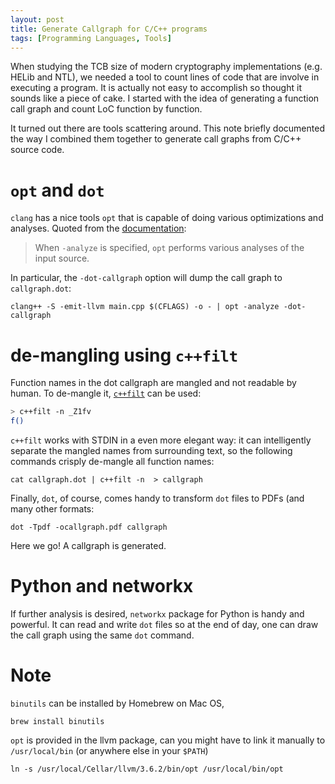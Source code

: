 ```yaml
---
layout: post
title: Generate Callgraph for C/C++ programs
tags: [Programming Languages, Tools]
---
```


When studying the TCB size of modern cryptography implementations (e.g. HELib
and NTL), we needed a tool to count lines of code that are involve in executing
a program. It is actually not easy to accomplish so thought it sounds like
a piece of cake.
I started with the idea of generating a function call graph and count LoC
function by function.

It turned out there are tools scattering around. This note briefly documented
the way I combined them together to generate call graphs from C/C++ source
code.

# `opt` and `dot`

`clang` has a nice tools `opt` that is capable of doing various optimizations
and analyses. Quoted from the [documentation][2]:

> When `-analyze` is specified, `opt` performs various analyses of the input source.

In particular, the `-dot-callgraph` option will dump the call graph to `callgraph.dot`:

```shell
clang++ -S -emit-llvm main.cpp $(CFLAGS) -o - | opt -analyze -dot-callgraph
```

# de-mangling using `c++filt`

Function names in the dot callgraph are mangled and not readable by human.
To de-mangle it, [`c++filt`][1] can be used:

```bash
> c++filt -n _Z1fv
f()
```

`c++filt` works with STDIN in a even more elegant way: it can intelligently
separate the mangled names from surrounding text, so the following
commands crisply de-mangle all function names:

    cat callgraph.dot | c++filt -n  > callgraph

Finally, `dot`, of course, comes handy to transform `dot` files to PDFs (and
many other formats:

    dot -Tpdf -ocallgraph.pdf callgraph

Here we go! A callgraph is generated.

# Python and networkx

If further analysis is desired, `networkx` package for Python is handy and powerful.
It can read and write `dot` files so at the end of day, one can draw the
call graph using the same `dot` command.

# Note

`binutils` can be installed by Homebrew on Mac OS,

```
brew install binutils
```

`opt` is provided in the llvm package, can you might have to link it manually
to `/usr/local/bin` (or anywhere else in your `$PATH`)

```
ln -s /usr/local/Cellar/llvm/3.6.2/bin/opt /usr/local/bin/opt
```

[1]: https://sourceware.org/binutils/docs/binutils/c_002b_002bfilt.html
[2]: http://llvm.org/docs/CommandGuide/opt.html
